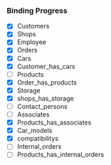 ### Binding Progress
 - [x] Customers
 - [x] Shops
 - [x] Employee 
 - [x] Orders
 - [x] Cars
 - [x] Customer_has_cars
 - [ ] Products
 - [x] Order_has_products
 - [x] Storage
 - [x] shops_has_storage
 - [ ] Contact_persons
 - [ ] Associates
 - [x] Products_has_associates
 - [x] Car_models
 - [x] compatibilitys
 - [ ] Internal_orders
 - [ ] Products_has_internal_orders
